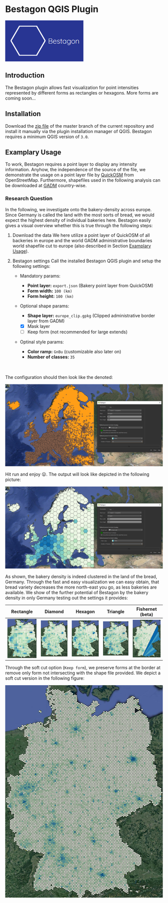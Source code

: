 # Bestagon QGIS Plugin

![Bestagon](readme/bestagon.png)

## Introduction
The Bestagon plugin allows fast visualization for point intensities 
represented by different forms as rectangles or hexagons. More forms 
are coming soon...

## Installation
Download the [zip file](https://github.com/KonstiDE/Bestagon/archive/refs/heads/master.zip)
of the master branch of the current repository and install it manually via the plugin installation
manager of QGIS. Bestagon requires a minimum QGIS version of ``3.0``.

## Examplary Usage
To work, Bestagon requires a point layer to display any intensity information. Anyhow,
the independence of the source of the file, we demonstrate the usage on a point layer file
by [QuickOSM](https://plugins.qgis.org/plugins/QuickOSM/) from OpenStreetMap. Furthermore,
shapefiles used in the following analysis can be downloaded at 
[GADM](https://gadm.org/download_country.html) country-wise.

### Research Question
In the following, we investigate onto the bakery-density across europe. Since Germany is 
called the land with the most sorts of bread, we would expect the highest density of individual
bakeries here. Bestagon easily gives a visual overview whether this is true through the
following steps:

1. Download the data
We here utilize a point layer of QuickOSM of all backeries in europe and the world GADM administrative 
boundaries world shapefile cut to europe (also described in Section [Examplary Usage](#examplary-usage)).

2. Bestagon settings
Call the installed Bestagon QGIS plugin and setup the following settings:
    * Mandatory params:
      * __Point layer:__ ``export.json`` (Bakery point layer from QuickOSM)
      * __Form width:__ ``100 (km)``
      * __Form height:__ ``100 (km)``

    * Optional shape params:
      * __Shape layer:__ ``europe_clip.gpkg`` (Clipped administrative border layer from GADM)
      * [x] Mask layer
      * [ ] Keep form (not recommended for large extends)

    * Optinal style params:
      * __Color ramp:__ ``GnBu`` (customizable also later on)
      * __Number of classes:__ ``35``

\
\
The configuration should then look like the denoted:

![Setup](readme/usage_step_2.PNG)

Hit run and enjoy :stuck_out_tongue:. The output will look like depicted in the following picture:

![Result](readme/usage_result.PNG)

As shown, the bakery density is indeed clustered in the land of the bread, Germany.
Through the fast and easy visualization we can easy obtain, that bread variety decreases the more 
north-east you go, as less bakeries are available. We show of the further potential of Bestagon by the bakery density
in only Germany testing out the settings it provides:

|             Rectangle              |             Diamond              |             Hexagon              |             Triangle              |          Fishernet (beta)          |
|:----------------------------------:|:--------------------------------:|:--------------------------------:|:---------------------------------:|:----------------------------------:|
| ![](readme/examples/rectangle.PNG) | ![](readme/examples/diamond.PNG) | ![](readme/examples/hexagon.PNG) | ![](readme/examples/triangle.PNG) | ![](readme/examples/fishernet.PNG) |

Through the soft cut option (``Keep form``), we preserve forms at the border at remove only form not intersecting with
the shape file provided. We depict a soft cut version in the following figure:

![soft_cut](readme/examples/soft_cut.PNG)
